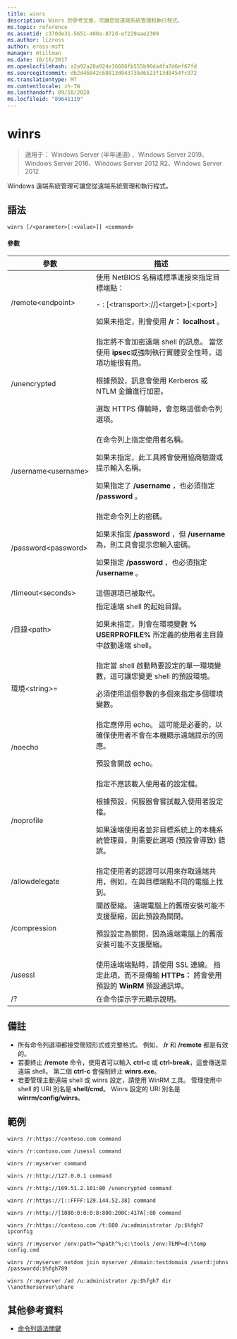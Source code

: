 ```yaml
---
title: winrs
description: Winrs 的參考文章，可讓您從遠端系統管理和執行程式。
ms.topic: reference
ms.assetid: c370de31-5651-400a-872d-ef229aae2309
ms.author: lizross
author: eross-msft
manager: mtillman
ms.date: 10/16/2017
ms.openlocfilehash: a2a92a20a924e36686fb555b90da4fa7d6ef67fd
ms.sourcegitcommit: db2d46842c68813d043738d6523f13d8454fc972
ms.translationtype: MT
ms.contentlocale: zh-TW
ms.lasthandoff: 09/10/2020
ms.locfileid: "89641119"
---
```

# <a name="winrs"></a>winrs

> 適用于： Windows Server (半年通道) 、Windows Server 2019、Windows Server 2016、Windows Server 2012 R2、Windows Server 2012

Windows 遠端系統管理可讓您從遠端系統管理和執行程式。
## <a name="syntax"></a>語法
```
winrs [/<parameter>[:<value>]] <command>
```
#### <a name="parameters"></a>參數

|           參數            |                                                                                                                                                                                    描述                                                                                                                                                                                     |
|--------------------------------|------------------------------------------------------------------------------------------------------------------------------------------------------------------------------------------------------------------------------------------------------------------------------------------------------------------------------------------------------------------------------------|
|      /remote\<endpoint>       |                                                                                          使用 NetBIOS 名稱或標準連接來指定目標端點：<p>-   <url>: [\<transport>://]\<target>[:\<port>]<p>如果未指定，則會使用 **/r： localhost** 。                                                                                          |
|          /unencrypted          | 指定將不會加密遠端 shell 的訊息。 當您使用 **ipsec**或強制執行實體安全性時，這項功能很有用。<p>根據預設，訊息會使用 Kerberos 或 NTLM 金鑰進行加密。<p>選取 HTTPS 傳輸時，會忽略這個命令列選項。 |
|     /username\<username>      |                                                                                在命令列上指定使用者名稱。<p>如果未指定，此工具將會使用協商驗證或提示輸入名稱。<p>如果指定了 **/username** ，也必須指定 **/password** 。                                                                                 |
|     /password\<password>      |                                                                           指定命令列上的密碼。<p>如果未指定 **/password** ，但 **/username** 為，則工具會提示您輸入密碼。<p>如果指定 **/password** ，也必須指定 **/username** 。                                                                            |
|      /timeout\<seconds>       |                                                                                                                                                                             這個選項已被取代。                                                                                                                                                                             |
|       /目錄\<path>       |                                                                                            指定遠端 shell 的起始目錄。<p>如果未指定，則會在環境變數 **% USERPROFILE%** 所定義的使用者主目錄中啟動遠端 shell。                                                                                             |
| 環境\<string>=<value> |                                                                          指定當 shell 啟動時要設定的單一環境變數，這可讓您變更 shell 的預設環境。<p>必須使用這個參數的多個來指定多個環境變數。                                                                          |
|            /noecho             |                                                                                                    指定應停用 echo。 這可能是必要的，以確保使用者不會在本機顯示遠端提示的回應。<p>預設會開啟 echo。                                                                                                    |
|           /noprofile           |                                              指定不應該載入使用者的設定檔。<p>根據預設，伺服器會嘗試載入使用者設定檔。<p>如果遠端使用者並非目標系統上的本機系統管理員，則需要此選項 (預設會導致) 錯誤。                                               |
|         /allowdelegate         |                                                                                                                  指定使用者的認證可以用來存取遠端共用，例如，在與目標端點不同的電腦上找到。                                                                                                                   |
|          /compression          |                                                                           開啟壓縮。  遠端電腦上的舊版安裝可能不支援壓縮，因此預設為關閉。<p>預設設定為關閉，因為遠端電腦上的舊版安裝可能不支援壓縮。                                                                           |
|            /usessl             |                                                                                                               使用遠端端點時，請使用 SSL 連線。  指定此項，而不是傳輸 **HTTPs：** 將會使用預設的 **WinRM** 預設通訊埠。                                                                                                                |
|               /?               |                                                                                                                                                                        在命令提示字元顯示說明。                                                                                                                                                                        |

## <a name="remarks"></a>備註
-   所有命令列選項都接受簡短形式或完整格式。 例如， **/r** 和 **/remote** 都是有效的。
-   若要終止 **/remote** 命令，使用者可以輸入 **ctrl-c** 或 **ctrl-break**，這會傳送至遠端 shell。 第二個 **ctrl-c** 會強制終止 **winrs.exe**。
-   若要管理主動遠端 shell 或 winrs 設定，請使用 WinRM 工具。  管理使用中 shell 的 URI 別名是 **shell/cmd**。  Winrs 設定的 URI 別名是 **winrm/config/winrs**。

## <a name="examples"></a>範例
```
winrs /r:https://contoso.com command
```
```
winrs /r:contoso.com /usessl command
```
```
winrs /r:myserver command
```
```
winrs /r:http://127.0.0.1 command
```
```
winrs /r:http://169.51.2.101:80 /unencrypted command
```
```
winrs /r:https://[::FFFF:129.144.52.38] command
```
```
winrs /r:http://[1080:0:0:0:8:800:200C:417A]:80 command
```
```
winrs /r:https://contoso.com /t:600 /u:administrator /p:$%fgh7 ipconfig
```
```
winrs /r:myserver /env:path=^%path^%;c:\tools /env:TEMP=d:\temp config.cmd
```
```
winrs /r:myserver netdom join myserver /domain:testdomain /userd:johns /passwordd:$%fgh789
```
```
winrs /r:myserver /ad /u:administrator /p:$%fgh7 dir \\anotherserver\share
```

## <a name="additional-references"></a>其他參考資料
- [命令列語法關鍵](command-line-syntax-key.md)

